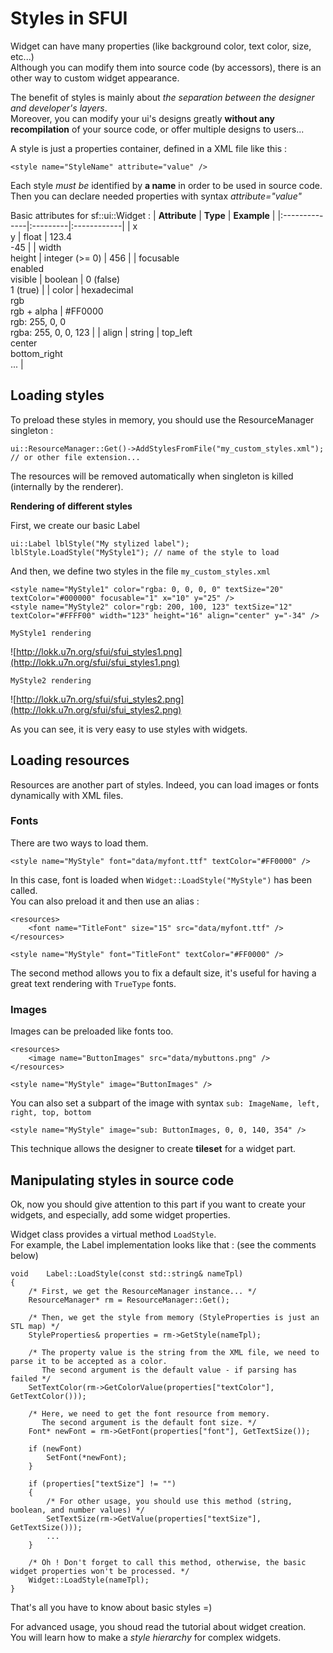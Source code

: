 # Styles in SFUI #

Widget can have many properties (like background color, text color, size, etc...)<br />
Although you can modify them into source code (by accessors), there is an other way to custom widget appearance.

The benefit of styles is mainly about _the separation between the designer and developer's layers_.<br />
Moreover, you can modify your ui's designs greatly **without any recompilation** of your source code, or offer multiple designs to users...

A style is just a properties container, defined in a XML file like this :
```
<style name="StyleName" attribute="value" />
```

Each style _must be_ identified by **a name** in order to be used in source code.
Then you can declare needed properties with syntax _attribute="value"_

Basic attributes for sf::ui::Widget :
| **Attribute** | **Type** | **Example** |
|:--------------|:---------|:------------|
| x<br />y      | float    | 123.4 <br /> -45 |
| width<br />height | integer (>= 0) | 456         |
| focusable<br />enabled<br />visible | boolean  | 0 (false)<br />1 (true) |
| color         | hexadecimal<br />rgb<br />rgb + alpha | #FF0000 <br /> rgb: 255, 0, 0 <br /> rgba: 255, 0, 0, 123 |
| align         | string   | top\_left<br />center<br />bottom\_right<br />... |

## Loading styles ##
To preload these styles in memory, you should use the ResourceManager singleton :
```
ui::ResourceManager::Get()->AddStylesFromFile("my_custom_styles.xml"); // or other file extension...
```
The resources will be removed automatically when singleton is killed (internally by the renderer).

**Rendering of different styles**

First, we create our basic Label
```
ui::Label lblStyle("My stylized label");
lblStyle.LoadStyle("MyStyle1"); // name of the style to load
```

And then, we define two styles in the file `my_custom_styles.xml`

```
<style name="MyStyle1" color="rgba: 0, 0, 0, 0" textSize="20" textColor="#000000" focusable="1" x="10" y="25" />
<style name="MyStyle2" color="rgb: 200, 100, 123" textSize="12" textColor="#FFFF00" width="123" height="16" align="center" y="-34" />
```

`MyStyle1 rendering`

![http://lokk.u7n.org/sfui/sfui_styles1.png](http://lokk.u7n.org/sfui/sfui_styles1.png)

`MyStyle2 rendering`

![http://lokk.u7n.org/sfui/sfui_styles2.png](http://lokk.u7n.org/sfui/sfui_styles2.png)

As you can see, it is very easy to use styles with widgets.

## Loading resources ##

Resources are another part of styles. Indeed, you can load images or fonts dynamically with XML files.

### Fonts ###

There are two ways to load them.
```
<style name="MyStyle" font="data/myfont.ttf" textColor="#FF0000" />
```
In this case, font is loaded when `Widget::LoadStyle("MyStyle")` has been called.<br />
You can also preload it and then use an alias :
```
<resources>
    <font name="TitleFont" size="15" src="data/myfont.ttf" />
</resources>

<style name="MyStyle" font="TitleFont" textColor="#FF0000" />
```
The second method allows you to fix a default size, it's useful for having a great text rendering with `TrueType` fonts.

### Images ###

Images can be preloaded like fonts too.
```
<resources>
    <image name="ButtonImages" src="data/mybuttons.png" />
</resources>

<style name="MyStyle" image="ButtonImages" />
```

You can also set a subpart of the image with syntax `sub: ImageName, left, right, top, bottom`
```
<style name="MyStyle" image="sub: ButtonImages, 0, 0, 140, 354" />
```
This technique allows the designer to create **tileset** for a widget part.

## Manipulating styles in source code ##

Ok, now you should give attention to this part if you want to create your widgets, and especially, add some widget properties.

Widget class provides a virtual method `LoadStyle`. <br />
For example, the Label implementation looks like that : (see the comments below)
```
void    Label::LoadStyle(const std::string& nameTpl)
{
    /* First, we get the ResourceManager instance... */
    ResourceManager* rm = ResourceManager::Get();

    /* Then, we get the style from memory (StyleProperties is just an STL map) */
    StyleProperties& properties = rm->GetStyle(nameTpl);

    /* The property value is the string from the XML file, we need to parse it to be accepted as a color.
       The second argument is the default value - if parsing has failed */
    SetTextColor(rm->GetColorValue(properties["textColor"], GetTextColor()));

    /* Here, we need to get the font resource from memory.
       The second argument is the default font size. */
    Font* newFont = rm->GetFont(properties["font"], GetTextSize());

    if (newFont)
        SetFont(*newFont);
    }

    if (properties["textSize"] != "")
    {
        /* For other usage, you should use this method (string, boolean, and number values) */
        SetTextSize(rm->GetValue(properties["textSize"], GetTextSize()));
        ...
    }

    /* Oh ! Don't forget to call this method, otherwise, the basic widget properties won't be processed. */
    Widget::LoadStyle(nameTpl);
}
```

That's all you have to know about basic styles =)

For advanced usage, you shoud read the tutorial about widget creation.<br />
You will learn how to make a _style hierarchy_ for complex widgets.